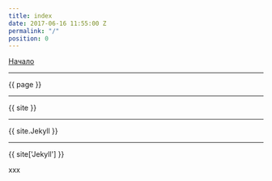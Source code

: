 ```yaml
---
title: index
date: 2017-06-16 11:55:00 Z
permalink: "/"
position: 0
---
```


<a href="/index/nachalo">Начало</a>

----

{{ page }}

----

{{ site }}

----

{{ site.Jekyll }}

----

{{ site['Jekyll'] }}

xxx